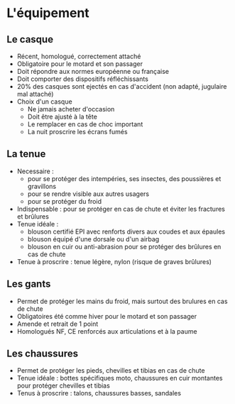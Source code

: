 # L'équipement

## Le casque

- Récent, homologué, correctement attaché
- Obligatoire pour le motard et son passager
- Doit répondre aux normes européenne ou française
- Doit comporter des dispositifs réfléchissants
- 20% des casques sont ejectés en cas d'accident (non adapté, jugulaire mal attaché)
- Choix d'un casque
    - Ne jamais acheter d'occasion
    - Doit être ajusté à la tête
    - Le remplacer en cas de choc important
    - La nuit proscrire les écrans fumés
    
## La tenue

- Necessaire :
    - pour se protéger des intempéries, ses insectes, des poussières et gravillons
    - pour se rendre visible aux autres usagers
    - pour se protéger du froid
- Indispensable : pour se protéger en cas de chute et éviter les fractures et brûlures
- Tenue idéale :
    - blouson certifié EPI avec renforts divers aux coudes et aux épaules
    - blouson équipé d'une dorsale ou d'un airbag
    - blouson en cuir ou anti-abrasion pour se protéger des brûlures en cas de chute
- Tenue à proscrire : tenue légère, nylon (risque de graves brûlures)

## Les gants

- Permet de protéger les mains du froid, mais surtout des brulures en cas de chute
- Obligatoires été comme hiver pour le motard et son passager
- Amende et retrait de 1 point
- Homologués NF, CE renforcés aux articulations et à la paume

## Les chaussures

- Permet de protéger les pieds, chevilles et tibias en cas de chute
- Tenue idéale : bottes spécifiques moto, chaussures en cuir montantes pour protéger chevilles et tibias
- Tenus à proscrire : talons, chaussures basses, sandales